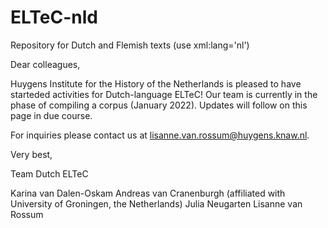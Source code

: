 # ELTeC-nld

Repository for Dutch and Flemish texts (use xml:lang='nl')

Dear colleagues,

Huygens Institute for the History of the Netherlands is pleased to have starteded activities for Dutch-language ELTeC! Our team is currently in the phase of compiling a corpus (January 2022). Updates will follow on this page in due course.

For inquiries please contact us at lisanne.van.rossum@huygens.knaw.nl.

Very best,

Team Dutch ELTeC

Karina van Dalen-Oskam
Andreas van Cranenburgh (affiliated with University of Groningen, the Netherlands)
Julia Neugarten
Lisanne van Rossum
